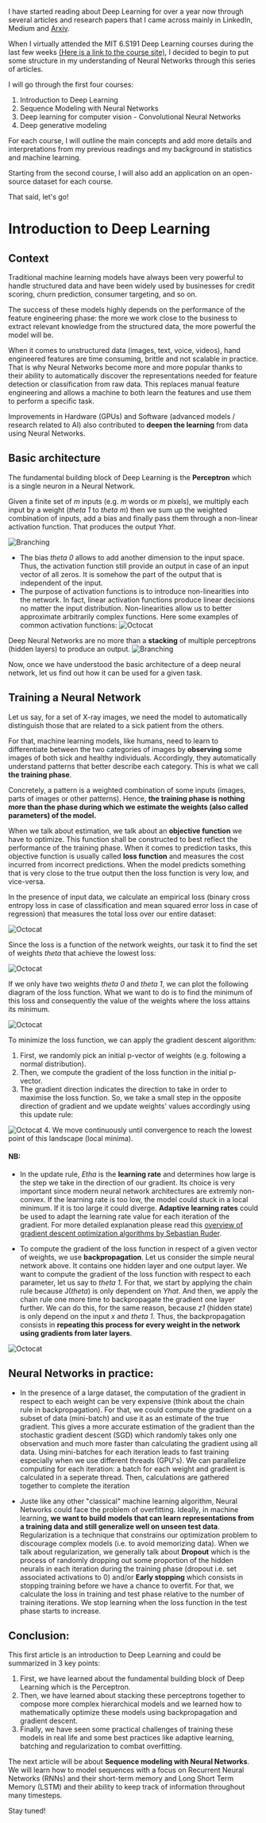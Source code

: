 I have started reading about Deep Learning for over a year now through several articles and research papers that I came across mainly in LinkedIn, Medium and [Arxiv](https://arxiv.org/list/stat.ML/recent). 

When I virtually attended the MIT 6.S191 Deep Learning courses during the last few weeks [(Here is a link to the course site)](http://introtodeeplearning.com/), I decided to begin to put some structure in my understanding of Neural Networks through this series of articles. 

I will go through the first four courses: 
1.  Introduction to Deep Learning 
2.  Sequence Modeling with Neural Networks 
3.  Deep learning for computer vision - Convolutional Neural Networks 
4.  Deep generative modeling 

For each course, I will outline the main concepts and add more details and interpretations from my previous readings and my background in statistics and machine learning.  

Starting from the second course, I will also add an application on an open-source dataset for each course. 

That said, let's go! 

# Introduction to Deep Learning 

## Context 

Traditional machine learning models have always been very powerful to handle structured data and have been widely used by businesses for credit scoring, churn prediction, consumer targeting, and so on. 

The success of these models highly depends on the performance of the feature engineering phase: the more we work close to the business to extract relevant knowledge from the structured data, the more powerful the model will be. 

When it comes to unstructured data (images, text, voice, videos), hand engineered features are time consuming, brittle and not scalable in practice. That is why Neural Networks become more and more popular thanks to their ability to automatically discover the representations needed for feature detection or classification from raw data. This replaces manual feature engineering and allows a machine to both learn the features and use them to perform a specific task.

Improvements in Hardware (GPUs) and Software (advanced models / research related to AI) also contributed to **deepen the learning** from data using Neural Networks.  

## Basic architecture  

The fundamental building block of Deep Learning is the **Perceptron** which is a single neuron in a Neural Network. 

Given a finite set of _m_ inputs (e.g. _m_ words or _m_ pixels), we multiply each input by a weight (_theta 1_ to _theta m_) then we sum up the weighted combination of inputs, add a bias and finally pass them through a non-linear activation function. That produces the output _Yhat_. 

![Branching](https://raw.githubusercontent.com/ZiedHY/ZiedHY.github.io/ZiedHY-patch-1/Perceptron.PNG)

*   The bias _theta 0_ allows to add another dimension to the input space. Thus, the activation function still provide an output in case of an input vector of all zeros. It is somehow the part of the output that is independent of the input.
*   The purpose of activation functions is to introduce non-linearities into the network. In fact, linear activation functions produce linear decisions no matter the input distribution. Non-linearities allow us to better approximate arbitrarily complex functions. Here some examples of common activation functions: 
![Octocat](https://raw.githubusercontent.com/ZiedHY/ZiedHY.github.io/ZiedHY-patch-1/ActivationFunctions.PNG)

Deep Neural Networks are no more than a **stacking** of multiple perceptrons (hidden layers) to produce an output. 
![Branching](https://raw.githubusercontent.com/ZiedHY/ZiedHY.github.io/ZiedHY-patch-1/FullyConnected.PNG)

Now, once we have understood the basic architecture of a deep neural network, let us find out how it can be used for a given task. 

## Training a Neural Network 

Let us say, for a set of X-ray images, we need the model to automatically distinguish those that are related to a sick patient from the others. 

For that, machine learning models, like humans, need to learn to differentiate between the two categories of images by **observing** some images of both sick and healthy individuals. Accordingly, they automatically understand patterns that better describe each category. This is what we call **the training phase**.  

Concretely, a pattern is a weighted combination of some inputs (images, parts of images or other patterns). Hence, **the training phase is nothing more than the phase during which we estimate the weights (also called parameters) of the model.** 

When we talk about estimation, we talk about an **objective function** we have to optimize. This function shall be constructed to best reflect the performance of the training phase. When it comes to prediction tasks, this objective function is usually called **loss function** and measures the cost incurred from incorrect predictions. When the model predicts something that is very close to the true output then the loss function is very low, and vice-versa. 

In the presence of input data, we calculate an empirical loss (binary cross entropy loss in case of classification and mean squared error loss in case of regression) that measures the total loss over our entire dataset: 

![Octocat](https://raw.githubusercontent.com/ZiedHY/ZiedHY.github.io/ZiedHY-patch-1/EmpiricalLossFunction.PNG)

Since the loss is a function of the network weights, our task it to find the set of weights _theta_ that achieve the lowest loss: 

![Octocat](https://raw.githubusercontent.com/ZiedHY/ZiedHY.github.io/ZiedHY-patch-1/WeightEstimation.PNG)

If we only have two weights _theta 0_ and _theta 1_, we can plot the following diagram of the loss function. What we want to do is to find the minimum of this loss and consequently the value of the weights where the loss attains its minimum. 

![Octocat](https://raw.githubusercontent.com/ZiedHY/ZiedHY.github.io/ZiedHY-patch-1/GradientDescent.PNG)

To minimize the loss function, we can apply the gradient descent algorithm: 

1.  First, we randomly pick an initial p-vector of weights (e.g. following a normal distribution). 
2.  Then, we compute the gradient of the loss function in the initial p-vector. 
3.  The gradient direction indicates the direction to take in order to maximise the loss function. So, we take a small step in the opposite direction of gradient and we update weights' values accordingly using this update rule: 

![Octocat](https://raw.githubusercontent.com/ZiedHY/ZiedHY.github.io/ZiedHY-patch-1/UpdateRule.PNG)
4.  We move continuously until convergence to reach the lowest point of this landscape (local minima). 

#### NB: 

*   In the update rule, _Etha_ is the **learning rate** and determines how large is the step we take in the direction of our gradient. Its choice is very important since modern neural network architectures are extremly non-convex. If the learning rate is too low, the model could stuck in a local minimum. If it is too large it could diverge. **Adaptive learning rates** could be used to adapt the learning rate value for each iteration of the gradient. For more detailed explanation please read this [overview of gradient descent optimization algorithms by Sebastian Ruder](https://arxiv.org/pdf/1609.04747.pdf).

*   To compute the gradient of the loss function in respect of a given vector of weights, we use **backpropagation**. 
Let us consider the simple neural network above. It contains one hidden layer and one output layer. We want to compute the gradient of the loss function with respect to each parameter, let us say to _theta 1_. For that, we start by applying the chain rule because J(_theta_) is only dependent on _Yhat_. And then, we apply the chain rule one more time to backpropagate the gradient one layer further. We can do this, for the same reason, because _z1_ (hidden state) is only depend on the input _x_ and _theta 1_. 
Thus, the backpropagation consists in **repeating this process for every weight in the network using gradients from later layers**. 

![Octocat](https://raw.githubusercontent.com/ZiedHY/ZiedHY.github.io/ZiedHY-patch-1/Backpropagation.PNG)

## Neural Networks in practice:

*  In the presence of a large dataset, the computation of the gradient in respect to each weight can be very expensive (think about the chain rule in backpropagation). For that, we could compute the gradient on a subset of data (mini-batch) and use it as an estimate of the true gradient. This gives a more accurate estimation of the gradient than the stochastic gradient descent (SGD) which randomly takes only one observation and much more faster than calculating the gradient using all data. Using mini-batches for each iteration leads to fast training especially when we use different threads (GPU's). We can parallelize computing for each iteration: a batch for each weight and gradient is calculated in a seperate thread. Then, calculations are gathered together to complete the iteration  

*  Juste like any other "classical" machine learning algorithm, Neural Networks could face the problem of overfitting. Ideally, in machine learning, **we want to build models that can learn representations from a training data and still generalize well on unseen test data**. Regularization is a technique that constrains our optimization problem to discourage complex models (i.e. to avoid memorizing data). When we talk about regularization, we generally talk about **Dropout** which is the process of randomly dropping out some proportion of the hidden neurals in each iteration during the training phase (dropout i.e. set associated activations to 0) and/or **Early stopping** which consists in stopping training before we have a chance to overfit. For that, we calculate the loss in training and test phase relative to the number of training iterations. We stop learning when the loss function in the test phase starts to increase. 

## Conclusion:

This first article is an introduction to Deep Learning and could be summarized in 3 key points: 

1.  First, we have learned about the fundamental building block of Deep Learning which is the Perceptron.  
2.  Then, we have learned about stacking these perceptrons together to compose more complex hierarchical models and we learned how to mathematically optimize these models using backpropagation and gradient descent. 
3.  Finally, we have seen some practical challenges of training these models in real life and some best practices like adaptive learning, batching and regularization to combat overfitting. 

The next article will be about **Sequence modeling with Neural Networks**. We will learn how to model sequences with a focus on Recurrent Neural Networks (RNNs) and their short-term memory and Long Short Term Memory (LSTM) and their ability to keep track of information throughout many timesteps.  

Stay tuned! 


